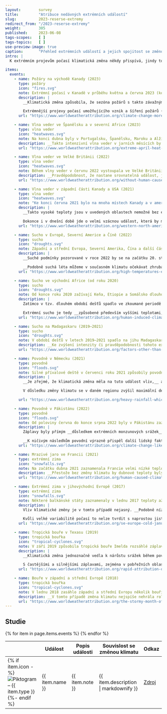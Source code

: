 ```yaml
---
layout:        survey
title:         "Atribuce nedávných extrémních událostí"
slug:          2023-reserse-extremy
redirect_from: "/2023-reserse-extremy"
weight:        305
published:     2023-06-08
tags-scopes:   [ ]
tags-topics:   [ ]
use-preview-image: true
caption:       "Přehled extrémních událostí a jejich spojitost se změnou klimatu"
intro: |
  K extrémním projevům počasí klimatická změna někdy přispívá, jindy tomu tak není. Vědci vzájemnou souvislost mezi těmito jevy dlouhodobě zkoumají a v tzv. atribučních studiích popisují, jak změna klimatu ovlivnila pravděpodobnost výskytu konkrétní extrémní události, případně jaký vliv měla na její intenzitu. Více o této metodě používané organizací World Weather Attribution lze najít na [našem webu](/explainery/vliv-klimatu-na-extremy-prirucka).

items:
  events:
    - name: Požáry na východě Kanady (2023)
      type: požáry
      icon: "fires.svg"
      note: Extrémní počasí v Kanadě v průběhu května a června 2023 (kombinace vysokých teplot, sucha a nepřetržitého větru) vedlo k rozsáhlým požárům, při nichž shořelo více než 15,3 milionů hektarů (k 22. 8. 2023). K následkům je nutné připočíst silné znečištění ovzduší, které ohrozilo zdraví, mobilitu a ekonomiku v celé Severní Americe.
      description: |
        __Klimatická změna způsobila, že sezóna požárů s takto závažnými následky je minimálně 7× pravděpodobnější.__

        Extrémnější projevy počasí umožňujícího vznik a šíření požárů (tzv. "fire weather") jsou __spojené především se zvýšením teploty a snížením vlhkosti.__ V roce 2023 byly jejich dopady navíc umocněny neobvykle nízkými srážkami.
      url: "https://www.worldweatherattribution.org/climate-change-more-than-doubled-the-likelihood-of-extreme-fire-weather-conditions-in-eastern-canada/"

    - name: Vlna veder ve Španělsku a v severní Africe (2023)
      type: vlna veder
      icon: "heatwaves.svg"
      note: Na konci dubna byly v Portugalsku, Španělsku, Maroku a Alžírsku zaznamenány rekordní teploty okolo 40 °C (téměř o 20 °C více, než je běžný průměr).
      description: __Takto intenzivní vlna veder v jarních měsících by bez změny klimatu byla téměř nemožná__ (statistický výskyt jednou za 40 000 let). I v současném klimatu by srovnatelná událost měla nastat docela vzácně (jednou za 400 let). __Klimatická změna tedy zvýšila šanci, že přijde podobná vlna veder na daném území 100násobně__.
      url: "https://www.worldweatherattribution.org/extreme-april-heat-in-spain-portugal-morocco-algeria-almost-impossible-without-climate-change/"

    - name: Vlna veder ve Velké Británii (2022)
      type: vlna veder
      icon: "heatwaves.svg"
      note: Během vlny veder v červnu 2022 vystoupala ve Velké Británii teplota až na 40,3 °C, přičemž lokální teplotní rekordy padaly na mnoha místech po celé zemi.
      description: __Pravděpodobnost, že nastane srovnatelná událost, je minimálně 10× větší než bez klimatické změny.__ Ve světě, který by byl o 1,2 °C chladnější, by naměřené maximální teploty byly na mnoha místech nemožné.
      url: "https://www.worldweatherattribution.org/without-human-caused-climate-change-temperatures-of-40c-in-the-uk-would-have-been-extremely-unlikely/"

    - name: Vlna veder v západní části Kanady a USA (2021)
      type: vlna veder
      icon: "heatwaves.svg"
      note: "Ke konci června 2021 bylo na mnoha místech Kanady a v amerických státech Oregon a Washington (které leží v podobné zeměpisné šířce jako Francie) naměřeno více než 40 °C. Zároveň byl v Lyttonu (podobná zeměpisná šířka jako Praha) naměřen nový kanadský teplotní rekord: 49,6 °C."
      description: |
        __Takto vysoké teploty jsou v uvedených oblastech nemožné bez efektu klimatické změny.__

        Dokonce i v dnešní době jde o velmi vzácnou událost, která by měla v průměru nastat jednou za tisíc let. Ovšem při oteplení o dalších 0,8 °C (při zachování současné úrovně emisí se tak stane ve 40. letech 21. století) přijdou podobné vlny veder jednou za 5 až 10 let.
      url: "https://www.worldweatherattribution.org/western-north-american-extreme-heat-virtually-impossible-without-human-caused-climate-change/"

    - name: Sucho v Evropě, Severní Americe a Číně (2022)
      type: sucho
      icon: "droughts.svg"
      note: Západní a střední Evropa, Severní Amerika, Čína a další části severní polokoule čelily během léta 2022 suchu a extrémním vedrům. Tyto podmínky vedly k nedostatku vody, požárům a významně nižší úrodě.
      description: |
        __Suché podmínky pozorované v roce 2022 by se na začátku 20. století vyskytovaly s menší pravděpodobností.__ Konkrétně ve střední a západní Evropě vzrostla pravděpodobnost sucha v kořenové vrstvě půdy 3–4×, v povrchové vrstvě půdy dokonce 5–6×. Hlavním důvodem je mnohem častější výskyt vysokých teplot.

        __Podobně suchá léta můžeme v současném klimatu očekávat zhruba jednou za dvacet let.__
      url: "https://www.worldweatherattribution.org/high-temperatures-exacerbated-by-climate-change-made-2022-northern-hemisphere-droughts-more-likely/"

    - name: Sucho ve východní Africe (od roku 2020)
      type: sucho
      icon: "droughts.svg"
      note: Od konce roku 2020 zažívají Keňa, Etiopie a Somálsko dlouhodobé sucho, které střídají občasné intenzivní přívalové deště způsobující povodně. Kombinace těchto jevů znamená ohrožení potravinové bezpečnosti pro 4 miliony lidí.
      description: |
        Zatímco v tzv. dlouhém období dešťů spadlo ve zkoumané periodě méně srážek, krátké období dešťů vykazuje opačný trend a má srážek více. Pokud je uvažujeme dohromady, celkové množství srážek zůstává stejné.

        Extrémní sucho je tedy __způsobené především vyššími teplotami, které vedou k vyššímu výparu z půdy. Klimatická změna stojí za tím, že podobná sucha jsou nyní v důsledku vyšších teplot 100× pravděpodobnější.__
      url: "https://www.worldweatherattribution.org/human-induced-climate-change-increased-drought-severity-in-southern-horn-of-africa/"

    - name: Sucho na Madagaskaru (2019–2021)
      type: sucho
      icon: "droughts.svg"
      note: V období dešťů v letech 2019–2021 spadlo na jihu Madagaskaru téměř o polovinu méně srážek, než je běžné. Oblast zasáhl hladomor, který ohrozil desítky tisíc lidí.
      description: __Ke zvýšení intenzity či pravděpodobnosti tohoto extrému počasí klimatická změna výrazně nepřispěla__. Významným faktorem by se stala teprve v případě, že by globální teplota stoupla o 2 °C v porovnání s dobou před průmyslovou revolucí.
      url: "https://www.worldweatherattribution.org/factors-other-than-climate-change-are-the-main-drivers-of-recent-food-insecurity-in-southern-madagascar/"

    - name: Povodně v Německu (2021)
      type: povodně
      icon: "floods.svg"
      note: Silné přívalové deště v červenci roku 2021 způsobily povodně v Německu a zemích Beneluxu. Záplavy si vyžádaly více než 200 obětí a způsobily rozsáhlé škody.
      description: |
        __Je zřejmé, že klimatická změna měla na tuto událost vliv,__ ačkoliv jeho vyčíslení je v širokém rozsahu. Zkoumaný region je poměrně velký, tudíž se pro současné metody atribučních studií jednalo o výzvu na hranici jejich možností.

        V důsledku změny klimatu se v daném regionu zvýšil maximální denní úhrn srážek v letní sezóně o 3–19 %. Podobný nárůst je vidět také u srážek dvoudenních. Pravděpodobnost výskytu takovéto události se v porovnání s předindustriálním klimatem zvýšila 1,2–9×.

      url: "https://www.worldweatherattribution.org/heavy-rainfall-which-led-to-severe-flooding-in-western-europe-made-more-likely-by-climate-change/"

    - name: Povodně v Pákistánu (2022)
      type: povodně
      icon: "floods.svg"
      note: Od poloviny června do konce srpna 2022 byly v Pákistánu zaznamenány rekordní monzunové úhrny srážek (v srpnu to byl trojnásobek oproti obvyklému stavu), které vedly k rozsáhlým záplavám. Zničeno bylo 1,7 milionů domů a téměř 1500 lidí přišlo o život.
      description: |
        Záplavy byly přímým __důsledkem extrémních monzunových srážek__ v průběhu léta 2022 (v rámci celého Pákistánu 3násobek obvyklého srpnového úhrnu, v provinciích Sindh a Balúčistán dokonce 7 a 8násobek). Většina modelů a pozorování ukazuje, že __maximální 5denní srážkový úhrn v této oblasti vzrostl kvůli změně klimatu až o 50 %.__

        __K ničivým následkům povodní výrazně přispěl další lidský faktor__ – např. blízkost sídel a infrastruktury k záplavovým územím, politická a ekonomická nestabilita nebo zastaralý systém managementu vodních toků.
      url: "https://www.worldweatherattribution.org/climate-change-likely-increased-extreme-monsoon-rainfall-flooding-highly-vulnerable-communities-in-pakistan/"

    - name: Mrazivé jaro ve Francii (2021)
      type: extrémní zima
      icon: "snowfalls.svg"
      note: Na začátku dubna 2021 zaznamenala Francie velmi nízké teploty, které následovaly po nadprůměrně teplém březnu. Tyto mrazy významně poškodily zejména vinnou révu a ovocné stromy.
      description: __Přestože bez změny klimatu by dubnové teploty byly zřejmě ještě nižší, tak velké škody na plodinách by nezpůsobily – vegetační období by totiž začínalo později.__ Globální oteplení zvýšilo pravděpodobnost výskytu této události o 20–120 %.
      url: "https://www.worldweatherattribution.org/human-caused-climate-change-increased-the-likelihood-of-early-growing-period-frost-in-france/"

    - name: Extrémní zima v jihovýchodní Evropě (2017)
      type: extrémní zima
      icon: "snowfalls.svg"
      note: Některé balkánské státy zaznamenaly v lednu 2017 teploty až o 12 °C nižší, než je v daném období běžné.
      description: |
        Vliv klimatické změny je v tomto případě nejasný. __Podobně nízké teploty nejsou v regionu jihovýchodní Evropy zcela neobvyklé__ a vyskytují se v průměru jednou za 35 let.

        Kvůli velké variabilitě počasí to nelze tvrdit s naprostou jistotou, ale výsledky studie naznačují, že __v polovině 20. století by při podobné vlně mrazů bylo o něco chladněji.__
      url: "https://www.worldweatherattribution.org/se-europe-cold-january-2017/"

    - name: Tropická bouře v Texasu (2019)
      type: tropická bouřka
      icon: "tropical-cyclones.svg"
      note: V září 2019 způsobila tropická bouře Imelda rozsáhlé záplavy v Texasu a škody na majetku v řádu miliard dolarů. Někde spadlo i více než 500 mm srážek za den.
      description: |
        __Klimatická změna jednoznačně vedla k nárůstu srážek během povodní.__ Extrémní dvoudenní úhrn srážek z bouře Imelda je nyní 1,6× až 2,6× pravděpodobnější než beze změny.

        S častějšími a silnějšími záplavami, zejména v pobřežních oblastech, souvisí také zvýšená hladina moří.
      url: "https://www.worldweatherattribution.org/rapid-attribution-of-the-extreme-rainfall-in-texas-from-tropical-storm-imelda/"

    - name: Bouře v západní a střední Evropě (2018)
      type: tropická bouřka
      icon: "tropical-cyclones.svg"
      note: V lednu 2018 zasáhlo západní a střední Evropu několik bouří, které vedly k úmrtím i značným škodám na majetku. Nejvýznamnější byly bouře Eleanor a Frederike.
      description: __V tomto případě změna klimatu nejspíše nehrála roli__ a obdobné bouře nejsou v jejím důsledku častější.
      url: "https://www.worldweatherattribution.org/the-stormy-month-of-january-2018-over-western-europe/"
---
```

## Studie

<table class="table table-striped table-hover mt-4 mb-4">
  <thead>
    <tr>
      <th scope="col" class="text-uppercase"></th>
      <th scope="col" class="text-uppercase">Událost</th>
      <th scope="col" class="text-uppercase">Popis události</th>
      <th scope="col" class="text-uppercase">Souvislost se změnou klimatu</th>
      <th scope="col" class="text-uppercase align-middle text-center">Odkaz</th>
    </tr>
  </thead>
  <tbody>
    {% for item in page.items.events %}
    <tr>
      <td class="align-top text-nowrap">
        {% if item.icon -%}
        <img src="/assets-local/figures/2023-reserse-extremy/{{ item.icon }}" class="mr-2 pictogram-small" alt="Piktogram – {{ item.type }}"/>
        {%- endif %}
      </td>
      <td class="align-top font-weight-bold">{{ item.name }}</td>
      <td class="align-top">{{ item.note }}</td>
      <td class="align-top">{{ item.description | markdownify }}</td>
      <td class="align-top">
        <a href="{{ item.url }}" class="btn btn-sm btn-secondary">Zdroj</a>
      </td>
    </tr>
    {% endfor %}
  </tbody>
 </table>
